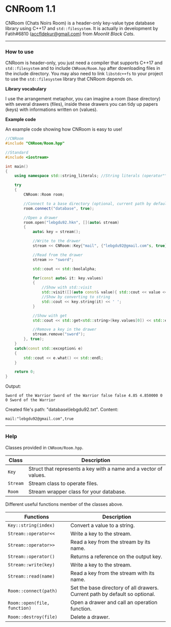 # CNRoom 1.1
CNRoom (Chats Noirs Room) is a header-only key-value type database library using C++17 and `std::filesystem`. It is actually in development by Fatih#6810 (accfldekur@gmail.com) from *Moonlit Black Cats*.
***

### How to use

CNRoom is header-only, you just need a compiler that supports C++17 and `std::filesystem` and to include `CNRoom/Room.hpp` after downloading files in the include directory. You may also need to link `libstdc++fs` to your project to use the `std::filesystem` library that CNRoom depends on.

**Library vocabulary**

I use the arrangement metaphor, you can imagine a room (base directory) with several drawers (files), inside these drawers you can tidy up papers (keys) with informations written on (values). 

**Example code**

An example code showing how CNRoom is easy to use!
```cpp
//CNRoom
#include "CNRoom/Room.hpp"

//Standard
#include <iostream>

int main()
{
    using namespace std::string_literals; //String literals (operator""s)

    try
    {
        CNRoom::Room room;

        //Connect to a base directory (optional, current path by default)
        room.connect("database", true);

        //Open a drawer
        room.open("lebgdu92.hkn", [](auto& stream)
        {
            auto& key = stream();

            //Write to the drawer
            stream << CNRoom::Key{"mail", {"lebgdu92@gmail.com"s, true}} << CNRoom::Key{"sword", {"Sword of the Warrior Sword of the Warrior"s, false, 4.85, 0}};

            //Read from the drawer
            stream >> "sword";

            std::cout << std::boolalpha;

            for(const auto& it: key.values)
            {
                //Show with std::visit
                std::visit([](auto const& value){ std::cout << value << ' '; }, it);
                //Show by converting to string
                std::cout << key.string(it) << ' ';
            }

            //Show with get
            std::cout << std::get<std::string>(key.values[0]) << std::endl;

            //Remove a key in the drawer
            stream.remove("sword");
        }, true);
    }
    catch(const std::exception& e)
    {
        std::cout << e.what() << std::endl;
    }

    return 0;
}
```

Output:
```
Sword of the Warrior Sword of the Warrior false false 4.85 4.850000 0 0 Sword of the Warrior
```

Created file's path: "database\lebgdu92.txt". 
Content:
```
mail:"lebgdu92@gmail.com",true
```

***

### Help

Classes provided in `CNRoom/Room.hpp`. 

Class | Description
------- | -----------
`Key` | Struct that represents a key with a name and a vector of values.
`Stream` | Stream class to operate files.
`Room` | Stream wrapper class for your database.

Different useful functions member of the classes above.

Functions | Description
------- | -----------
`Key::string(index)` | Convert a value to a string.
`Stream::operator<<` | Write a key to the stream.
`Stream::operator>>` | Read a key from the stream by its name.
`Stream::operator()` | Returns a reference on the output key.
`Stream::write(key)` | Write a key to the stream.
`Stream::read(name)` | Read a key from the stream with its name.
`Room::connect(path)` | Set the base directory of all drawers. Current path by default so optional. 
`Room::open(file, function)` | Open a drawer and call an operation function.
`Room::destroy(file)` | Delete a drawer.


